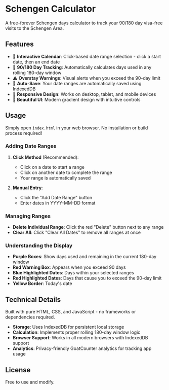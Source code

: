 # Schengen Calculator

A free-forever Schengen days calculator to track your 90/180 day visa-free visits to the Schengen Area.

## Features

- 📅 **Interactive Calendar**: Click-based date range selection - click a start date, then an end date
- 🔄 **90/180 Day Tracking**: Automatically calculates days used in any rolling 180-day window
- ⚠️ **Overstay Warnings**: Visual alerts when you exceed the 90-day limit
- 💾 **Auto-Save**: Your date ranges are automatically saved using IndexedDB
- 📱 **Responsive Design**: Works on desktop, tablet, and mobile devices
- 🎨 **Beautiful UI**: Modern gradient design with intuitive controls

## Usage

Simply open `index.html` in your web browser. No installation or build process required!

### Adding Date Ranges

1. **Click Method** (Recommended): 
   - Click on a date to start a range
   - Click on another date to complete the range
   - Your range is automatically saved

2. **Manual Entry**: 
   - Click the "Add Date Range" button
   - Enter dates in YYYY-MM-DD format

### Managing Ranges

- **Delete Individual Range**: Click the red "Delete" button next to any range
- **Clear All**: Click "Clear All Dates" to remove all ranges at once

### Understanding the Display

- **Purple Boxes**: Show days used and remaining in the current 180-day window
- **Red Warning Box**: Appears when you exceed 90 days
- **Blue Highlighted Dates**: Days within your selected ranges
- **Red Highlighted Dates**: Days that cause you to exceed the 90-day limit
- **Yellow Border**: Today's date

## Technical Details

Built with pure HTML, CSS, and JavaScript - no frameworks or dependencies required.

- **Storage**: Uses IndexedDB for persistent local storage
- **Calculation**: Implements proper rolling 180-day window logic
- **Browser Support**: Works in all modern browsers with IndexedDB support
- **Analytics**: Privacy-friendly GoatCounter analytics for tracking app usage

## License

Free to use and modify. 
